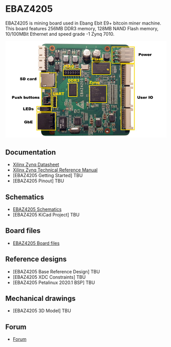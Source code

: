 # EBAZ4205

EBAZ4205 is mining board used in Ebang Ebit E9+ bitcoin miner machine. This board features 256MB DDR3 memory, 128MB NAND Flash memory, 10/100MBit Ethernet and speed grade -1 Zynq 7010.

![EBAZ4205](Documents/ebaz4205.jpg)

## Documentation
- [Xilinx Zynq Datasheet](https://www.xilinx.com/support/documentation/data_sheets/ds187-XC7Z010-XC7Z020-Data-Sheet.pdf)
- [Xilinx Zynq Technical Reference Manual](https://www.xilinx.com/support/documentation/user_guides/ug585-Zynq-7000-TRM.pdf)
- [EBAZ4205 Getting Started] TBU
- [EBAZ4205 Pinout] TBU

## Schematics
- [EBAZ4205 Schematics](Documents/EBAZ4205_schematic.pdf)
- [EBAZ4205 KiCad Project] TBU

## Board files
- [EBAZ4205 Board files](Documents/Board%20files/)

## Reference designs
- [EBAZ4205 Base Reference Design] TBU
- [EBAZ4205 XDC Constraints] TBU
- [EBAZ4205 Petalinux 2020.1 BSP] TBU

## Mechanical drawings
- [EBAZ4205 3D Model] TBU

## Forum
- [Forum](https://github.com/XyleMora/EBAZ4205/discussions)

